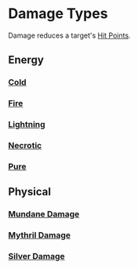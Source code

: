 # Damage Types

Damage reduces a target's [Hit Points](../../../Player%20Characters/Derived%20Statistics/Hit%20Points.md).

## Energy

### [Cold](Cold.md)

### [Fire](Fire.md)

### [Lightning](Lightning.md)

### [Necrotic](Necrotic.md)

### [Pure](Pure.md)

## Physical

### [Mundane Damage](Mundane%20Damage.md)

### [Mythril Damage](Mythril%20Damage.md)

### [Silver Damage](Silver%20Damage.md)
